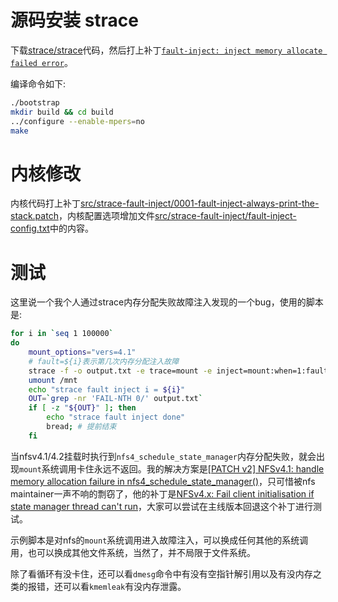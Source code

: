 # 源码安装 strace

下载[strace/strace](https://github.com/strace/strace)代码，然后打上补丁[`fault-inject: inject memory allocate failed error`](https://gitee.com/chenxiaosonggitee/blog/blob/master/src/strace-fault-inject/0001-fault-inject-inject-memory-allocate-failed-error.patch)。

编译命令如下:
```sh
./bootstrap
mkdir build && cd build
../configure --enable-mpers=no
make
```

# 内核修改

内核代码打上补丁[src/strace-fault-inject/0001-fault-inject-always-print-the-stack.patch](https://gitee.com/chenxiaosonggitee/blog/blob/master/src/strace-fault-inject/0001-fault-inject-always-print-the-stack.patch)，内核配置选项增加文件[src/strace-fault-inject/fault-inject-config.txt](https://gitee.com/chenxiaosonggitee/blog/blob/master/src/strace-fault-inject/fault-inject-config.txt)中的内容。

# 测试

这里说一个我个人通过strace内存分配失败故障注入发现的一个bug，使用的脚本是:
```sh
for i in `seq 1 100000`
do
    mount_options="vers=4.1"
    # fault=${i}表示第几次内存分配注入故障
    strace -f -o output.txt -e trace=mount -e inject=mount:when=1:fault=${i} mount -t nfs -o ${mount_options} localhost:s_test /mnt
    umount /mnt
    echo "strace fault inject i = ${i}"
    OUT=`grep -nr 'FAIL-NTH 0/' output.txt`
    if [ -z "${OUT}" ]; then
        echo "strace fault inject done"
        bread; # 提前结束
    fi
```

当nfsv4.1/4.2挂载时执行到`nfs4_schedule_state_manager`内存分配失败，就会出现`mount`系统调用卡住永远不返回。我的解决方案是[[PATCH v2] NFSv4.1: handle memory allocation failure in nfs4_schedule_state_manager()](https://lore.kernel.org/all/20221112073055.1024799-1-chenxiaosong2@huawei.com/)，只可惜被nfs maintainer一声不响的剽窃了，他的补丁是[NFSv4.x: Fail client initialisation if state manager thread can't run](https://git.kernel.org/pub/scm/linux/kernel/git/torvalds/linux.git/commit/?id=b4e4f66901658fae0614dea5bf91062a5387eda7)，大家可以尝试在主线版本回退这个补丁进行测试。

示例脚本是对nfs的`mount`系统调用进入故障注入，可以换成任何其他的系统调用，也可以换成其他文件系统，当然了，并不局限于文件系统。

除了看循环有没卡住，还可以看`dmesg`命令中有没有空指针解引用以及有没内存之类的报错，还可以看`kmemleak`有没内存泄露。
